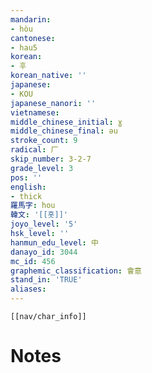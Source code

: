 ```yaml
---
mandarin:
- hòu
cantonese:
- hau5
korean:
- 후
korean_native: ''
japanese:
- KOU
japanese_nanori: ''
vietnamese:
middle_chinese_initial: ɣ
middle_chinese_final: əu
stroke_count: 9
radical: 厂
skip_number: 3-2-7
grade_level: 3
pos: ''
english:
- thick
羅馬字: hou
韓文: '[[홋]]'
joyo_level: '5'
hsk_level: ''
hanmun_edu_level: 中
danayo_id: 3044
mc_id: 456
graphemic_classification: 會意
stand_in: 'TRUE'
aliases:
---
```

```meta-bind-embed
[[nav/char_info]]
```

# Notes
